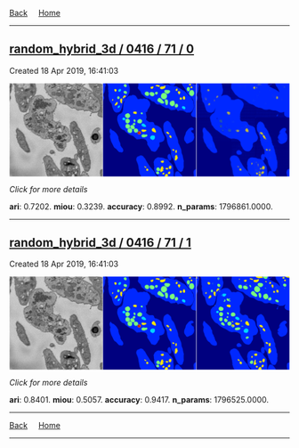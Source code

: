 
[Back](..)&nbsp;&nbsp;&nbsp;&nbsp;&nbsp;[Home](https://leapmanlab.github.io/snapshots)

---

<div class="summary"><a href="0"><h2>random_hybrid_3d / 0416 / 71 / 0</h2></a><p>Created 18 Apr 2019, 16:41:03
</p><a href="0"><img src="0/media/summary.png" align="center"></a><p>
<i>Click for more details</i>
</p></div>

**ari**: 0.7202. **miou**: 0.3239. **accuracy**: 0.8992. **n_params**: 1796861.0000. 

---

<div class="summary"><a href="1"><h2>random_hybrid_3d / 0416 / 71 / 1</h2></a><p>Created 18 Apr 2019, 16:41:03
</p><a href="1"><img src="1/media/summary.png" align="center"></a><p>
<i>Click for more details</i>
</p></div>

**ari**: 0.8401. **miou**: 0.5057. **accuracy**: 0.9417. **n_params**: 1796525.0000. 

---

[Back](..)&nbsp;&nbsp;&nbsp;&nbsp;&nbsp;[Home](https://leapmanlab.github.io/snapshots)

---